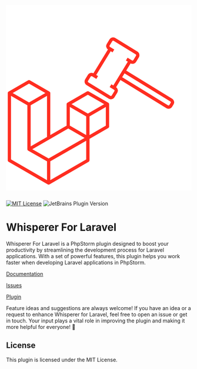 # ![Whisperer For Laravel](src/main/resources/META-INF/pluginIcon.svg)

[![MIT License](https://img.shields.io/badge/License-MIT-green.svg)](https://choosealicense.com/licenses/mit/)
![JetBrains Plugin Version](https://img.shields.io/jetbrains/plugin/v/at.alirezamoh.whisperer_for_laravel)

# Whisperer For Laravel

Whisperer For Laravel is a PhpStorm plugin designed to boost your productivity by streamlining the development process for Laravel applications. With a set of powerful features, this plugin helps you work faster when developing Laravel applications in PhpStorm.

[Documentation](https://alireza-moh.github.io/whisperer-for-laravel-docs/)

[Issues](https://github.com/Alireza-Moh/whisperer_for_laravel/issues)

[Plugin](https://plugins.jetbrains.com/plugin/26042-whisperer-for-laravel)

Feature ideas and suggestions are always welcome! If you have an idea or a request to enhance Whisperer for Laravel,
feel free to open an issue or get in touch. Your input plays a vital role in improving the plugin
and making it more helpful for everyone! 🚀

## License

This plugin is licensed under the MIT License.

